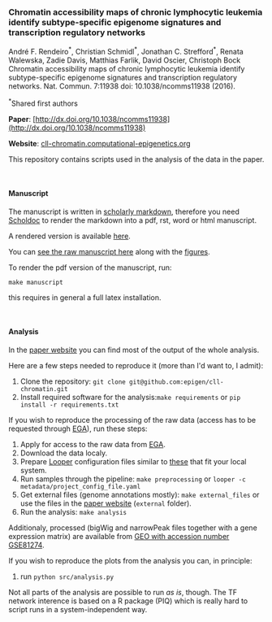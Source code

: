 ### Chromatin accessibility maps of chronic lymphocytic leukemia identify subtype-specific epigenome signatures and transcription regulatory networks

André F. Rendeiro<sup>\*</sup>, Christian Schmidl<sup>\*</sup>, Jonathan C. Strefford<sup>\*</sup>, Renata Walewska, Zadie Davis, Matthias Farlik, David Oscier, Christoph Bock
Chromatin accessibility maps of chronic lymphocytic leukemia identify subtype-specific epigenome signatures and transcription regulatory networks. Nat. Commun. 7:11938 doi: 10.1038/ncomms11938 (2016).

<sup>\*</sup>Shared first authors

**Paper**: [http://dx.doi.org/10.1038/ncomms11938](http://dx.doi.org/10.1038/ncomms11938)

**Website**: [cll-chromatin.computational-epigenetics.org](http://cll-chromatin.computational-epigenetics.org)

This repository contains scripts used in the analysis of the data in the paper.

<br>

#### Manuscript
The manuscript is written in [scholarly markdown](http://scholarlymarkdown.com/), therefore you need [Scholdoc](https://github.com/timtylin/scholdoc) to render the markdown into a pdf, rst, word or html manuscript.

A rendered version is available [here](manuscript/main.pdf).

You can [see the raw manuscript here](manuscript/main.md) along with the [figures](manuscript/figures/).

To render the pdf version of the manuscript, run:
```
make manuscript
```
this requires in general a full latex installation.

<br>

#### Analysis

In the [paper website](http://cll-chromatin.computational-epigenetics.org) you can find most of the output of the whole analysis.

Here are a few steps needed to reproduce it (more than I'd want to, I admit):

1. Clone the repository: `git clone git@github.com:epigen/cll-chromatin.git`
2. Install required software for the analysis:`make requirements` or `pip install -r requirements.txt`

If you wish to reproduce the processing of the raw data (access has to be requested through [EGA](https://www.ebi.ac.uk/ega/datasets/)), run these steps:

1. Apply for access to the raw data from [EGA](https://www.ebi.ac.uk/ega/datasets/).
2. Download the data localy.
3. Prepare [Looper](https://github.com/epigen/looper) configuration files similar to [these](metadata/project_config.yaml) that fit your local system.
4. Run samples through the pipeline: `make preprocessing` or `looper -c metadata/project_config_file.yaml`
5. Get external files (genome annotations mostly): `make external_files` or use the files in the [paper website](http://cll-chromatin.computational-epigenetics.org) (`external` folder).
6. Run the analysis: `make analysis`

Additionaly, processed (bigWig and narrowPeak files together with a gene expression matrix) are available from [GEO with accession number GSE81274](http://www.ncbi.nlm.nih.gov/geo/query/acc.cgi?acc=GSE81274).

If you wish to reproduce the plots from the analysis you can, in principle:

1. run `python src/analysis.py`

Not all parts of the analysis are possible to run *as is*, though. The TF network interence is based on a R package (PIQ) which is really hard to script runs in a system-independent way.
